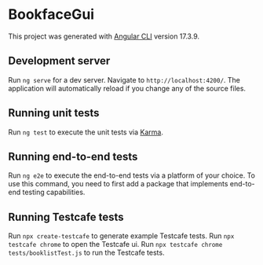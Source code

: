 # BookfaceGui

This project was generated with [Angular CLI](https://github.com/angular/angular-cli) version 17.3.9.

## Development server

Run `ng serve` for a dev server. Navigate to `http://localhost:4200/`. The application will automatically reload if you change any of the source files.

## Running unit tests

Run `ng test` to execute the unit tests via [Karma](https://karma-runner.github.io).

## Running end-to-end tests

Run `ng e2e` to execute the end-to-end tests via a platform of your choice. To use this command, you need to first add a package that implements end-to-end testing capabilities.

## Running Testcafe tests

Run `npx create-testcafe` to generate example Testcafe tests.
Run `npx testcafe chrome` to open the Testcafe ui.
Run `npx testcafe chrome tests/booklistTest.js` to run the Testcafe tests.
